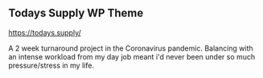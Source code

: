## Todays Supply WP Theme

https://todays.supply/

A 2 week turnaround project in the Coronavirus pandemic. Balancing with an intense workload from my day job meant i'd never been under so much pressure/stress in my life.
